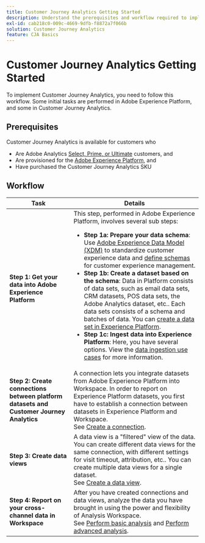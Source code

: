 ```yaml
---
title: Customer Journey Analytics Getting Started
description: Understand the prerequisites and workflow required to implement Customer Journey Analytics.
exl-id: cab218c0-009c-4669-9dfb-f8872a7f066b
solution: Customer Journey Analytics
feature: CJA Basics
---
```

# Customer Journey Analytics Getting Started

To implement Customer Journey Analytics, you need to follow this workflow. Some initial tasks are performed in Adobe Experience Platform, and some in Customer Journey Analytics.

## Prerequisites

Customer Journey Analytics is available for customers who 

* Are Adobe Analytics [Select, Prime, or Ultimate](https://www.adobe.com/analytics/compare-adobe-analytics-packages.html) customers, and 
* Are provisioned for the [Adobe Experience Platform](https://www.adobe.com/experience-platform.html), and 
* Have purchased the Customer Journey Analytics SKU

## Workflow

| Task | Details |
| --- | --- |
| **Step 1: Get your data into Adobe Experience Platform** | This step, performed in Adobe Experience Platform, involves several sub steps:<ul><li>**Step 1a: Prepare your data schema**: Use [Adobe Experience Data Model (XDM)](https://experienceleague.adobe.com/docs/experience-platform/xdm/home.html?lang=en) to standardize customer experience data and [define schemas](https://experienceleague.adobe.com/docs/experience-platform/xdm/tutorials/create-schema-ui.html?lang=en) for customer experience management.</li><li>**Step 1b: Create a dataset based on the schema**: Data in Platform consists of data sets, such as email data sets, CRM datasets, POS data sets, the Adobe Analytics dataset, etc.. Each data sets consists of a schema and batches of data. You can [create a data set in Experience Platform](https://experienceleague.adobe.com/docs/platform-learn/getting-started-for-data-architects-and-data-engineers/create-datasets.html%3Flang%3Dnl).</li><li>**Step 1c: Ingest data into Experience Platform**: Here, you have several options. View the [data ingestion use cases](/help/use-cases/data-ingestion.md) for more information. |
| **Step 2: Create connections between platform datasets and Customer Journey Analytics** | A connection lets you integrate datasets from Adobe Experience Platform into Workspace. In order to report on Experience Platform datasets, you first have to establish a connection between datasets in Experience Platform and Workspace.<br>See [Create a connection](/help/connections/create-connection.md). |
| **Step 3: Create data views** | A data view is a "filtered" view of the data. You can create different data views for the same connection, with different settings for visit timeout, attribution, etc.. You can create multiple data views for a single dataset.<br>See [Create a data view](/help/data-views/create-dataview.md). |
| **Step 4: Report on your cross-channel data in Workspace** | After you have created connections and data views, analyze the data you have brought in using the power and flexibility of Analysis Workspace.<br>See [Perform basic analysis](/help/analysis-workspace/perform-basic-analysis.md) and [Perform advanced analysis](/help/analysis-workspace/perform-adv-analysis.md). |

